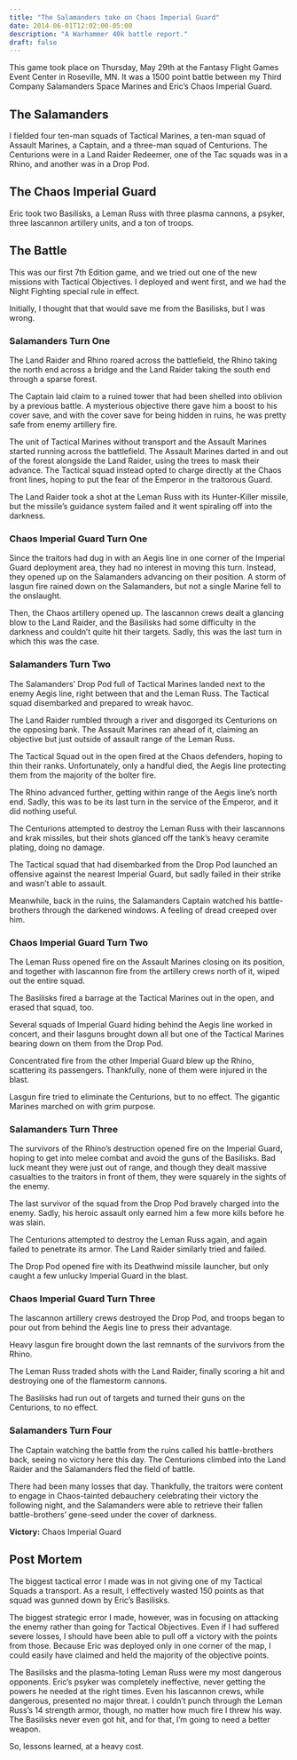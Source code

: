 ```yaml
---
title: "The Salamanders take on Chaos Imperial Guard"
date: 2014-06-01T12:02:00-05:00
description: "A Warhammer 40k battle report."
draft: false
---
```


This game took place on Thursday, May 29th at the Fantasy Flight Games Event Center in Roseville, MN. It was a 1500 point battle between my Third Company Salamanders Space Marines and Eric’s Chaos Imperial Guard.

## The Salamanders

I fielded four ten-man squads of Tactical Marines, a ten-man squad of Assault Marines, a Captain, and a three-man squad of Centurions. The Centurions were in a Land Raider Redeemer, one of the Tac squads was in a Rhino, and another was in a Drop Pod.

## The Chaos Imperial Guard

Eric took two Basilisks, a Leman Russ with three plasma cannons, a psyker, three lascannon artillery units, and a ton of troops.

## The Battle

This was our first 7th Edition game, and we tried out one of the new missions with Tactical Objectives. I deployed and went first, and we had the Night Fighting special rule in effect.

Initially, I thought that that would save me from the Basilisks, but I was wrong.

### Salamanders Turn One

The Land Raider and Rhino roared across the battlefield, the Rhino taking the north end across a bridge and the Land Raider taking the south end through a sparse forest.

The Captain laid claim to a ruined tower that had been shelled into oblivion by a previous battle. A mysterious objective there gave him a boost to his cover save, and with the cover save for being hidden in ruins, he was pretty safe from enemy artillery fire.

The unit of Tactical Marines without transport and the Assault Marines started running across the battlefield. The Assault Marines darted in and out of the forest alongside the Land Raider, using the trees to mask their advance. The Tactical squad instead opted to charge directly at the Chaos front lines, hoping to put the fear of the Emperor in the traitorous Guard.

The Land Raider took a shot at the Leman Russ with its Hunter-Killer missile, but the missile’s guidance system failed and it went spiraling off into the darkness.

### Chaos Imperial Guard Turn One

Since the traitors had dug in with an Aegis line in one corner of the Imperial Guard deployment area, they had no interest in moving this turn. Instead, they opened up on the Salamanders advancing on their position. A storm of lasgun fire rained down on the Salamanders, but not a single Marine fell to the onslaught.

Then, the Chaos artillery opened up. The lascannon crews dealt a glancing blow to the Land Raider, and the Basilisks had some difficulty in the darkness and couldn’t quite hit their targets. Sadly, this was the last turn in which this was the case.

### Salamanders Turn Two

The Salamanders’ Drop Pod full of Tactical Marines landed next to the enemy Aegis line, right between that and the Leman Russ. The Tactical squad disembarked and prepared to wreak havoc.

The Land Raider rumbled through a river and disgorged its Centurions on the opposing bank. The Assault Marines ran ahead of it, claiming an objective but just outside of assault range of the Leman Russ.

The Tactical Squad out in the open fired at the Chaos defenders, hoping to thin their ranks. Unfortunately, only a handful died, the Aegis line protecting them from the majority of the bolter fire.

The Rhino advanced further, getting within range of the Aegis line’s north end. Sadly, this was to be its last turn in the service of the Emperor, and it did nothing useful.

The Centurions attempted to destroy the Leman Russ with their lascannons and krak missiles, but their shots glanced off the tank’s heavy ceramite plating, doing no damage.

The Tactical squad that had disembarked from the Drop Pod launched an offensive against the nearest Imperial Guard, but sadly failed in their strike and wasn’t able to assault.

Meanwhile, back in the ruins, the Salamanders Captain watched his battle-brothers through the darkened windows. A feeling of dread creeped over him.

### Chaos Imperial Guard Turn Two

The Leman Russ opened fire on the Assault Marines closing on its position, and together with lascannon fire from the artillery crews north of it, wiped out the entire squad.

The Basilisks fired a barrage at the Tactical Marines out in the open, and erased that squad, too.

Several squads of Imperial Guard hiding behind the Aegis line worked in concert, and their lasguns brought down all but one of the Tactical Marines bearing down on them from the Drop Pod.

Concentrated fire from the other Imperial Guard blew up the Rhino, scattering its passengers. Thankfully, none of them were injured in the blast.

Lasgun fire tried to eliminate the Centurions, but to no effect. The gigantic Marines marched on with grim purpose.

### Salamanders Turn Three

The survivors of the Rhino’s destruction opened fire on the Imperial Guard, hoping to get into melee combat and avoid the guns of the Basilisks. Bad luck meant they were just out of range, and though they dealt massive casualties to the traitors in front of them, they were squarely in the sights of the enemy.

The last survivor of the squad from the Drop Pod bravely charged into the enemy. Sadly, his heroic assault only earned him a few more kills before he was slain.

The Centurions attempted to destroy the Leman Russ again, and again failed to penetrate its armor. The Land Raider similarly tried and failed.

The Drop Pod opened fire with its Deathwind missile launcher, but only caught a few unlucky Imperial Guard in the blast.

### Chaos Imperial Guard Turn Three

The lascannon artillery crews destroyed the Drop Pod, and troops began to pour out from behind the Aegis line to press their advantage.

Heavy lasgun fire brought down the last remnants of the survivors from the Rhino.

The Leman Russ traded shots with the Land Raider, finally scoring a hit and destroying one of the flamestorm cannons.

The Basilisks had run out of targets and turned their guns on the Centurions, to no effect.

### Salamanders Turn Four

The Captain watching the battle from the ruins called his battle-brothers back, seeing no victory here this day. The Centurions climbed into the Land Raider and the Salamanders fled the field of battle.

There had been many losses that day. Thankfully, the traitors were content to engage in Chaos-tainted debauchery celebrating their victory the following night, and the Salamanders were able to retrieve their fallen battle-brothers’ gene-seed under the cover of darkness.

**Victory:** Chaos Imperial Guard

## Post Mortem

The biggest tactical error I made was in not giving one of my Tactical Squads a transport. As a result, I effectively wasted 150 points as that squad was gunned down by Eric’s Basilisks.

The biggest strategic error I made, however, was in focusing on attacking the enemy rather than going for Tactical Objectives. Even if I had suffered severe losses, I should have been able to pull off a victory with the points from those. Because Eric was deployed only in one corner of the map, I could easily have claimed and held the majority of the objective points.

The Basilisks and the plasma-toting Leman Russ were my most dangerous opponents. Eric’s psyker was completely ineffective, never getting the powers he needed at the right times. Even his lascannon crews, while dangerous, presented no major threat. I couldn’t punch through the Leman Russ’s 14 strength armor, though, no matter how much fire I threw his way. The Basilisks never even got hit, and for that, I’m going to need a better weapon.

So, lessons learned, at a heavy cost.
